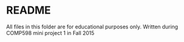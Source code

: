 # README

All files in this folder are for educational purposes only. Written during COMP598 mini project 1 in Fall 2015
